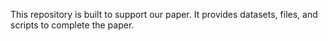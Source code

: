 This repository is built to support our paper.
It provides datasets, files, and scripts to complete the paper.
